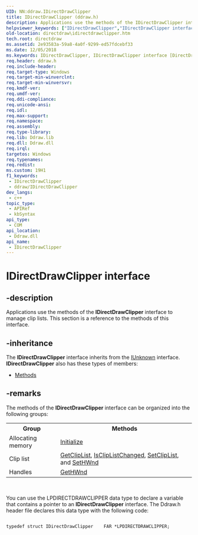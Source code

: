 ```yaml
---
UID: NN:ddraw.IDirectDrawClipper
title: IDirectDrawClipper (ddraw.h)
description: Applications use the methods of the IDirectDrawClipper interface to manage clip lists. This section is a reference to the methods of this interface.
helpviewer_keywords: ["IDirectDrawClipper","IDirectDrawClipper interface [DirectDraw]","IDirectDrawClipper interface [DirectDraw]","described","ddraw/IDirectDrawClipper","directdraw.idirectdrawclipper"]
old-location: directdraw\idirectdrawclipper.htm
tech.root: directdraw
ms.assetid: 2e93583a-59a8-4a0f-9299-ed57fdcebf33
ms.date: 12/05/2018
ms.keywords: IDirectDrawClipper, IDirectDrawClipper interface [DirectDraw], IDirectDrawClipper interface [DirectDraw],described, ddraw/IDirectDrawClipper, directdraw.idirectdrawclipper
req.header: ddraw.h
req.include-header: 
req.target-type: Windows
req.target-min-winverclnt: 
req.target-min-winversvr: 
req.kmdf-ver: 
req.umdf-ver: 
req.ddi-compliance: 
req.unicode-ansi: 
req.idl: 
req.max-support: 
req.namespace: 
req.assembly: 
req.type-library: 
req.lib: Ddraw.lib
req.dll: Ddraw.dll
req.irql: 
targetos: Windows
req.typenames: 
req.redist: 
ms.custom: 19H1
f1_keywords:
 - IDirectDrawClipper
 - ddraw/IDirectDrawClipper
dev_langs:
 - c++
topic_type:
 - APIRef
 - kbSyntax
api_type:
 - COM
api_location:
 - Ddraw.dll
api_name:
 - IDirectDrawClipper
---
```


# IDirectDrawClipper interface


## -description

Applications use the methods of the <b>IDirectDrawClipper</b> interface to manage clip lists. This section is a reference to the methods of this interface.

## -inheritance

The <b xmlns:loc="http://microsoft.com/wdcml/l10n">IDirectDrawClipper</b> interface inherits from the <a href="/windows/desktop/api/unknwn/nn-unknwn-iunknown">IUnknown</a> interface. <b>IDirectDrawClipper</b> also has these types of members:
<ul>
<li><a href="https://docs.microsoft.com/">Methods</a></li>
</ul>

## -remarks

The methods of the <b>IDirectDrawClipper</b> interface can be organized into the following groups:<table>
<tr>
<th>Group</th>
<th>Methods</th>
</tr>
<tr>
<td>Allocating memory</td>
<td>
<a href="/windows/desktop/api/ddraw/nf-ddraw-idirectdrawclipper-initialize">Initialize</a>
</td>
</tr>
<tr>
<td>Clip list</td>
<td>
<a href="/windows/desktop/api/ddraw/nf-ddraw-idirectdrawclipper-getcliplist">GetClipList</a>, <a href="/windows/desktop/api/ddraw/nf-ddraw-idirectdrawclipper-iscliplistchanged">IsClipListChanged</a>, <a href="/windows/desktop/api/ddraw/nf-ddraw-idirectdrawclipper-setcliplist">SetClipList</a>,  and <a href="/windows/desktop/api/ddraw/nf-ddraw-idirectdrawclipper-sethwnd">SetHWnd</a>
</td>
</tr>
<tr>
<td>Handles</td>
<td>
<a href="/windows/desktop/api/ddraw/nf-ddraw-idirectdrawclipper-gethwnd">GetHWnd</a>
</td>
</tr>
</table>
 



You can use the LPDIRECTDRAWCLIPPER data type to declare a variable that contains a pointer to an <b>IDirectDrawClipper</b> interface. The Ddraw.h header file declares this data type with the following code:




```

typedef struct IDirectDrawClipper    FAR *LPDIRECTDRAWCLIPPER;

```
